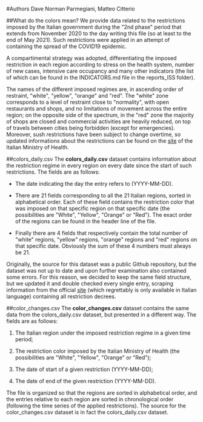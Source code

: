 #Authors
Dave Norman Parmegiani, Matteo Citterio

##What do the colors mean?
We provide data related to the restrictions imposed by the Italian government during the "2nd phase" period that extends from November 2020 to the day writing this file (so at least to the end of May 2021). Such restrictions were applied in an attempt of containing the spread of the COVID19 epidemic.

A compartimental strategy was adopted, differentiating the imposed restriction in each region according to stress on the health system, number of new cases, intensive care occupancy and many other indicators (the list of which can be found in the INDICATORS.md file in the reports_ISS folder).

The names of the different imposed regimes are, in ascending order of restraint, "white", "yellow", "orange" and "red". The "white" zone corresponds to a level of restraint close to "normality", with open restaurants and shops, and no limitations of movement across the entire region; on the opposite side of the spectrum, in the "red" zone the majority of shops are closed and commercial activities are heavily reduced, on top of travels between cities being forbidden (except for emergencies). Moreover, sush restrictions have been subject to change overtime, so updated informations about the restrictions can be found on the [site](http://www.salute.gov.it/portale/nuovocoronavirus/dettaglioFaqNuovoCoronavirus.jsp?lingua=english&id=230#11) of the Italian Ministry of Health.

##colors_daily.csv
The **colors_daily.csv** dataset contains information about the restriction regime in every region on every date since the start of such restrictions. The fields are as follows:

* The date indicating the day the entry refers to (YYYY-MM-DD).

* There are 21 fields corresponding to all the 21 Italian regions, sorted in alphabetical order. Each of these field contains the restriction color that was imposed on that specific region on that specific date (the possibilities are "White", "Yellow", "Orange" or "Red"). The exact order of the regions can be found in the header line of the file.

* Finally there are 4 fields that respectively contain the total number of "white" regions, "yellow" regions, "orange" regions and "red" regions on that specific date. Obviously the sum of these 4 numbers must always be 21.

Originally, the source for this dataset was a public Github repository, but the dataset was not up to date and upon further examination also contained some errors. For this reason, we decided to keep the same field structure, but we updated it and double checked every single entry, scraping information from the official [site](https://www.gazzettaufficiale.it/attiAssociati/1/?areaNode=17) (which regrettably is only available in Italian language) containing all restriction decrees.

##color_changes.csv
The **color_changes.csv** dataset contains the same data from the colors_daily.csv dataset, but presented in a different way. The fields are as follows:

1. The Italian region under the imposed restriction regime in a given time period;

2. The restriction color imposed by the Italian Ministry of Health (the possibilities are "White", "Yellow", "Orange" or "Red");

3. The date of start of a given restriction (YYYY-MM-DD);

4. The date of end of the given restriction (YYYY-MM-DD).

The file is organized so that the regions are sorted in alphabetical order, and the entries relative to each region are sorted in chronological order (following the time series of the applied restrictions). The source for the color\_changes.csv dataset is in fact the colors\_daily.csv dataset.
